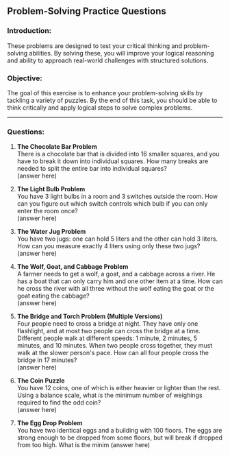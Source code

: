 ## **Problem-Solving Practice Questions**

### **Introduction:**  
These problems are designed to test your critical thinking and problem-solving abilities. By solving these, you will improve your logical reasoning and ability to approach real-world challenges with structured solutions.

### **Objective:**  
The goal of this exercise is to enhance your problem-solving skills by tackling a variety of puzzles. By the end of this task, you should be able to think critically and apply logical steps to solve complex problems.

---

### **Questions:**

1. **The Chocolate Bar Problem**  
   There is a chocolate bar that is divided into 16 smaller squares, and you have to break it down into individual squares. How many breaks are needed to split the entire bar into individual squares?  
   (answer here)

2. **The Light Bulb Problem**  
   You have 3 light bulbs in a room and 3 switches outside the room. How can you figure out which switch controls which bulb if you can only enter the room once?  
   (answer here)

3. **The Water Jug Problem**  
   You have two jugs: one can hold 5 liters and the other can hold 3 liters. How can you measure exactly 4 liters using only these two jugs?  
   (answer here)

4. **The Wolf, Goat, and Cabbage Problem**  
   A farmer needs to get a wolf, a goat, and a cabbage across a river. He has a boat that can only carry him and one other item at a time. How can he cross the river with all three without the wolf eating the goat or the goat eating the cabbage?  
   (answer here)

5. **The Bridge and Torch Problem (Multiple Versions)**  
   Four people need to cross a bridge at night. They have only one flashlight, and at most two people can cross the bridge at a time. Different people walk at different speeds: 1 minute, 2 minutes, 5 minutes, and 10 minutes. When two people cross together, they must walk at the slower person's pace. How can all four people cross the bridge in 17 minutes?  
   (answer here)

6. **The Coin Puzzle**  
   You have 12 coins, one of which is either heavier or lighter than the rest. Using a balance scale, what is the minimum number of weighings required to find the odd coin?  
   (answer here)

7. **The Egg Drop Problem**  
   You have two identical eggs and a building with 100 floors. The eggs are strong enough to be dropped from some floors, but will break if dropped from too high. What is the minim
   (answer here)
